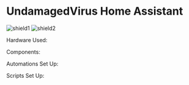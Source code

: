 # UndamagedVirus Home Assistant 

![shield1](https://img.shields.io/github/last-commit/UndamagedVirus/Home-AssistantConfig.svg "last-commit")
![shield2](https://img.shields.io/github/commit-activity/m/UndamagedVirus/Home-AssistantConfig.svg "commit-activity")

Hardware Used:

Components:

Automations Set Up:

Scripts Set Up:
